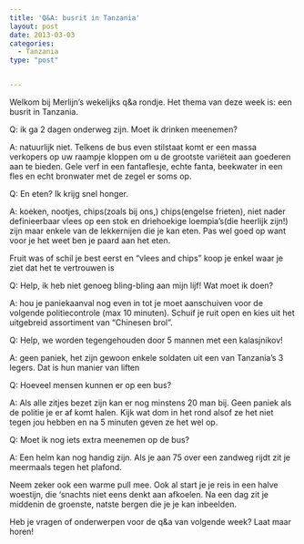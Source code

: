 ```yaml
---
title: 'Q&A: busrit in Tanzania'
layout: post
date: 2013-03-03
categories:
  - Tanzania
type: "post"


---
```

Welkom bij Merlijn&#8217;s wekelijks q&a rondje. Het thema van deze week is: een busrit in Tanzania.

Q: ik ga 2 dagen onderweg zijn. Moet ik drinken meenemen?
  
A: natuurlijk niet. Telkens de bus even stilstaat komt er een massa verkopers op uw raampje kloppen om u de grootste variëteit aan goederen aan te bieden. Gele verf in een fantaflesje, echte fanta, beekwater in een fles en echt bronwater met de zegel er soms op.

Q: En eten? Ik krijg snel honger.
  
A: koeken, nootjes, chips(zoals bij ons,) chips(engelse frieten), niet nader definieerbaar vlees op een stok en driehoekige loempia&#8217;s(die heerlijk zijn!) zijn maar enkele van de lekkernijen die je kan eten. Pas wel goed op want voor je het weet ben je paard aan het eten.
  
Fruit was of schil je best eerst en &#8220;vlees and chips&#8221; koop je enkel waar je ziet dat het te vertrouwen is

Q: Help, ik heb niet genoeg bling-bling aan mijn lijf! Wat moet ik doen?
  
A: hou je paniekaanval nog even in tot je moet aanschuiven voor de volgende politiecontrole (max 10 minuten). Schuif je ruit open en kies uit het uitgebreid assortiment van &#8220;Chinesen brol&#8221;.

Q: Help, we worden tegengehouden door 5 mannen met een kalasjnikov!
  
A: geen paniek, het zijn gewoon enkele soldaten uit een van Tanzania&#8217;s 3 legers. Dat is hun manier van liften

Q: Hoeveel mensen kunnen er op een bus?
  
A: Als alle zitjes bezet zijn kan er nog minstens 20 man bij. Geen paniek als de politie je er af komt halen. Kijk wat dom in het rond alsof ze het niet tegen jou hebben en na 5 minuten geven ze het wel op.

Q: Moet ik nog iets extra meenemen op de bus?
  
A: Een helm kan nog handig zijn. Als je aan 75 over een zandweg rijdt zit je meermaals tegen het plafond.
  
Neem zeker ook een warme pull mee. Ook al start je je reis in een halve woestijn, die &#8216;snachts niet eens denkt aan afkoelen. Na een dag zit je middenin de groenste, natste bergen die je je kan inbeelden.

Heb je vragen of onderwerpen voor de q&a van volgende week? Laat maar horen!
